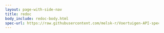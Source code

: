 ```yaml
---
layout: page-with-side-nav
title: redoc
body_include: redoc-body.html
spec-url: https://raw.githubusercontent.com/melsk-r/Voertuigen-API-specificatie/main/specificatie/genereervariant/openapi.yaml
---
```

<redoc spec-url='{{ page.spec-url}}'></redoc>